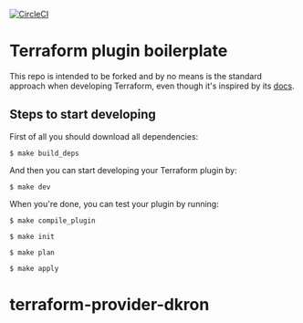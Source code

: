 [![CircleCI](https://circleci.com/gh/peertransfer/terraform-provider-dkron.svg?style=svg&circle-token=ad4b655899e45d9726cacc4d85f2e02a86147b40)](https://circleci.com/gh/peertransfer/terraform-provider-dkron)

# Terraform plugin boilerplate
This repo is intended to be forked and by no means is the standard approach when developing Terraform, even though it's inspired by its [docs](https://www.terraform.io/docs/extend/writing-custom-providers.html).


## Steps to start developing

First of all you should download all dependencies:
```shell
$ make build_deps
```

And then you can start developing your Terraform plugin by:
```shell
$ make dev
```

When you're done, you can test your plugin by running:

```shell
$ make compile_plugin
```

```shell
$ make init
```

```shell
$ make plan
```

```shell
$ make apply
```
# terraform-provider-dkron
